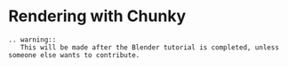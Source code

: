 <!---
title: Chunky
path: /buildtheearth/rendering/chunky
version: 1.0.0
authors:
    - @VapoR
--->
Rendering with Chunky
==================================================
```eval_rst
.. warning::
   This will be made after the Blender tutorial is completed, unless someone else wants to contribute.
```
